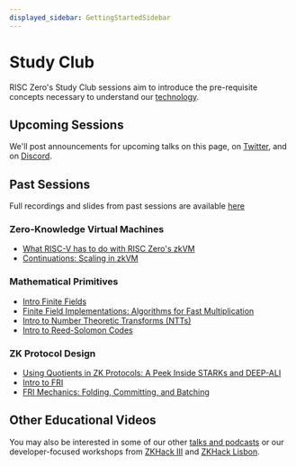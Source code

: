 ```yaml
---
displayed_sidebar: GettingStartedSidebar
---
```


# Study Club

RISC Zero's Study Club sessions aim to introduce the pre-requisite concepts necessary to understand our [technology](./introduction.md).

## Upcoming Sessions

We'll post announcements for upcoming talks on this page, on [Twitter](https://twitter.com/risczero), and on [Discord](https://discord.gg/risczero).

## Past Sessions

Full recordings and slides from past sessions are available [here](https://www.youtube.com/playlist?list=PLcPzhUaCxlCjdhONxEYZ1dgKjZh3ZvPtl)

### Zero-Knowledge Virtual Machines

- [What RISC-V has to do with RISC Zero's zkVM](https://www.youtube.com/watch?v=11DIflEwx50&list=PLcPzhUaCxlCjdhONxEYZ1dgKjZh3ZvPtl&index=5)
- [Continuations: Scaling in zkVM](https://www.youtube.com/watch?v=h1qWnf-M5lo&list=PLcPzhUaCxlCjdhONxEYZ1dgKjZh3ZvPtl&index=9)

### Mathematical Primitives

- [Intro Finite Fields](https://www.youtube.com/watch?v=g-GDvnJsZgg&list=PLcPzhUaCxlCiddOGuYdDbFlZhH8nwtR8D)
- [Finite Field Implementations: Algorithms for Fast Multiplication](https://www.youtube.com/watch?v=hUl8ZB6hpUM&list=PLcPzhUaCxlCjdhONxEYZ1dgKjZh3ZvPtl&index=6)
- [Intro to Number Theoretic Transforms (NTTs)](https://www.youtube.com/watch?v=IFsxQUbI6x0&list=PLcPzhUaCxlChIKDDR_WghPQ1HeK01YHpa)
- [Intro to Reed-Solomon Codes](https://www.youtube.com/watch?v=NHAuw2mkg0o&list=PLcPzhUaCxlCgPFYnnhDbsE-7H3scbtjye)

### ZK Protocol Design

- [Using Quotients in ZK Protocols: A Peek Inside STARKs and DEEP-ALI](https://www.youtube.com/watch?v=LgQQHd9SzMs&list=PLcPzhUaCxlCjdhONxEYZ1dgKjZh3ZvPtl&index=8&t=4s)
- [Intro to FRI](https://www.youtube.com/watch?v=YiYN6UgE8sQ&list=PLcPzhUaCxlCi6rRRiIlkzJ_YELUlKO4Mz)
- [FRI Mechanics: Folding, Committing, and Batching](https://www.youtube.com/watch?v=wqRuoyH3Mqk&list=PLcPzhUaCxlCjdhONxEYZ1dgKjZh3ZvPtl&index=8)

## Other Educational Videos

You may also be interested in some of our other [talks and podcasts](https://www.youtube.com/watch?v=MYYb5TXdm4c&list=PLcPzhUaCxlCgCvzkkaBWzVuHdBRsTNxj1) or our developer-focused workshops from [ZKHack III](https://www.youtube.com/watch?v=ZFVjooWdXVE&list=PLcPzhUaCxlCgig7ofeARMPwQ8vbuD6hC5) and [ZKHack Lisbon](https://www.youtube.com/watch?v=saVD9qo3aJ0).

[Zoom Link]: https://zoom.us/j/99200763534
[continuations]: https://www.risczero.com/news/continuations
